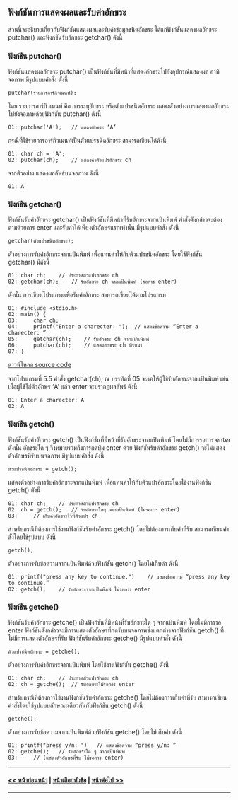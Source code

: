 ## ฟังก์ชันการแสดงผลและรับค่าอักขระ

ส่วนนี้จะอธิบายเกี่ยวกับฟังก์ชันแสดงผลและรับค่าข้อมูลชนิดอักขระ ได้แก่ฟังก์ชันแสดงผลอักขระ putchar() และฟังก์ชันรับอักขระ getchar() ดังนี้

### ฟังก์ชัน putchar()
ฟังก์ชันแสดงผลอักขระ putchar() เป็นฟังก์ชันที่มีหน้าที่แสดงอักขระไปยังอุปกรณ์แสดงผล อาทิ จอภาพ มีรูปแบบคำสั่ง ดังนี้

```
putchar(รายการอาร์กิวเมนท์);
```

โดย รายการอาร์กิวเมนท์ คือ การระบุอักขระ หรือตัวแปรชนิดอักขระ แสดงตัวอย่างการแสดงผลอักขระไปยังจอภาพด้วยฟังก์ชัน putchar() ดังนี้

```
01:	putchar('A');	// แสดงอักขระ ‘A’
```

กรณีที่ใช้รายการอาร์กิวเมนท์เป็นตัวแปรชนิดอักขระ สามารถเขียนได้ดังนี้

```
01:	char ch = 'A';	
02:	putchar(ch);	// แสดงค่าตัวแปรอักขระ ch
```

จากตัวอย่าง แสดงผลลัพธ์บนจอภาพ ดังนี้

```
01:	A
```

### ฟังก์ชัน getchar()
ฟังก์ชันรับค่าอักขระ getchar() เป็นฟังก์ชันที่มีหน้าที่รับอักขระจากแป้นพิมพ์ คำสั่งดังกล่าวจะต้องตามด้วยการ enter และรับค่าได้เพียงตัวอักษรแรกเท่านั้น มีรูปแบบคำสั่ง ดังนี้

```
getchar(ตัวแปรชนิดอักขระ);
```

ตัวอย่างการรับค่าอักขระจากแป้นพิมพ์ เพื่อแทนค่าให้กับตัวแปรชนิดอักขระ โดยใช้ฟังก์ชัน getchar() มีดังนี้

```
01:	char ch;	// ประกาศตัวแปรอักขระ ch
02:	getchar(ch);	// รับอักขระ ch จากแป้นพิมพ์ (รอการ enter)
```

ดังนั้น การเขียนโปรแกรมเพื่อรับค่าอักขระ สามารถเขียนได้ตามโปรแกรม

```
01:	#include <stdio.h>
02:	main() {     
03:	    char ch;
04:	    printf("Enter a charecter: ");	// แสดงข้อความ “Enter a charecter: ”
05:	    getchar(ch);	// รับอักขระ ch จากแป้นพิมพ์
06:	    putchar(ch);	// แสดงอักขระ ch ที่รับมา
07:	}	
```
[ดาวน์โหลด source code](src/ch05_05.cpp) 

จากโปรแกรมที่ 5.5 คำสั่ง getchar(ch); ณ บรรทัดที่ 05 จะรอให้ผู้ใช้รับอักขระจากแป้นพิมพ์ เช่น เมื่อผู้ใช้ใส่ตัวอักษร ‘A’ แล้ว enter จะปรากฏผลลัพธ์ ดังนี้

```
01:	Enter a charecter: A
02:	A
```

### ฟังก์ชัน getch()
ฟังก์ชันรับค่าอักขระ getch() เป็นฟังก์ชันที่มีหน้าที่รับอักขระจากแป้นพิมพ์ โดยไม่มีการรอการ enter ดังนั้น อักขระใด ๆ จึงหมายรวมถึงการกดปุ่ม enter ด้วย ฟังก์ชันรับค่าอักขระ getch() จะไม่แสดงตัวอักษรที่รับบนจอภาพ มีรูปแบบคำสั่ง ดังนี้

```
ตัวแปรชนิดอักขระ = getch();
```

แสดงตัวอย่างการรับค่าอักขระจากแป้นพิมพ์ เพื่อแทนค่าให้กับตัวแปรอักขระโดยใช้งานฟังก์ชัน getch() ดังนี้

```
01:	char ch;	// ประกาศตัวแปรอักขระ ch
02:	ch = getch();	// รับอักขระใดๆ จากแป้นพิมพ์ (ไม่รอการ enter)
03:		// เก็บค่าอักขระไว้ที่ตัวแปร ch
```

สำหรับกรณีที่ต้องการใช้งานฟังก์ชันรับค่าอักขระ getch() โดยไม่ต้องการเก็บค่าที่รับ สามารถเขียนคำสั่งโดยใช้รูปแบบ ดังนี้

```
getch();
```

ตัวอย่างการรับข้อความจากแป้นพิมพ์ด้วยฟังก์ชัน getch() โดยไม่เก็บค่า ดังนี้

```
01:	printf("press any key to continue.")	// แสดงข้อความ “press any key to continue.”
02:	getch();	// รับอักขระจากแป้นพิมพ์ ไม่รอการ enter
```

### ฟังก์ชัน getche()
ฟังก์ชันรับค่าอักขระ getche() เป็นฟังก์ชันที่มีหน้าที่รับอักขระใด ๆ จากแป้นพิมพ์ โดยไม่มีการรอ enter ฟังก์ชันดังกล่าวจะมีการแสดงตัวอักษรที่กดรับบนจอภาพซึ่งแตกต่างจากฟังก์ชัน getch() ที่ไม่มีการแสดงตัวอักษรที่รับ ฟังก์ชันรับค่าอักขระ getche() มีรูปแบบคำสั่ง ดังนี้

```
ตัวแปรชนิดอักขระ = getche();
```

ตัวอย่างการรับค่าอักขระจากแป้นพิมพ์ โดยใช้งานฟังก์ชัน getche() ดังนี้

```
01:	char ch;	// ประกาศตัวแปรอักขระ ch
02:	ch = getche();	// รับอักขระไม่รอการ enter
```

สำหรับกรณีที่ต้องการใช้งานฟังก์ชันรับค่าอักขระ getche() โดยไม่ต้องการเก็บค่าที่รับ สามารถเขียนคำสั่งโดยใช้รูปแบบลักษณะเดียวกันกับฟังก์ชัน getch() ดังนี้

```
getche();
```

ตัวอย่างการรับข้อความจากแป้นพิมพ์ด้วยฟังก์ชัน getche() โดยไม่เก็บค่า ดังนี้

```
01:	printf("press y/n: ")	// แสดงข้อความ “press y/n: ”
02:	getche();	// รับอักขระใด ๆ จากแป้นพิมพ์ 
03:		// (แสดงตัวอักษรที่รับ ไม่รอการ enter)
```
---
#### [<< หน้าก่อนหน้า](0503.md) | [หน้าเลือกหัวข้อ](README.md) | [หน้าต่อไป >>](0505.md)
---

